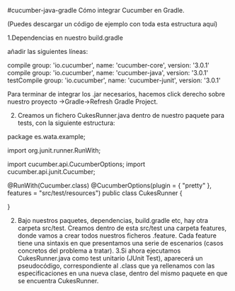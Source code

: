 #cucumber-java-gradle 
Cómo integrar Cucumber en Gradle.

(Puedes descargar un código de ejemplo con toda esta estructura aquí)

1.Dependencias en nuestro build.gradle

añadir las siguientes líneas:

    
compile group: 'io.cucumber', name: 'cucumber-core', version: '3.0.1'
compile group: 'io.cucumber', name: 'cucumber-java', version: '3.0.1'
testCompile group: 'io.cucumber', name: 'cucumber-junit', version: '3.0.1'

Para terminar de integrar los .jar necesarios, hacemos click derecho sobre nuestro proyecto ->Gradle->Refresh Gradle Project.

2. Creamos un fichero CukesRunner.java dentro de nuestro paquete para tests, con la siguiente estructura:

package es.wata.example;

import org.junit.runner.RunWith;

import cucumber.api.CucumberOptions;
import cucumber.api.junit.Cucumber;

@RunWith(Cucumber.class)
@CucumberOptions(plugin = { "pretty" }, features = "src/test/resources")
public class CukesRunner {

}

2. Bajo nuestros paquetes, dependencias, build.gradle etc, hay otra carpeta src/test.
Creamos dentro de esta src/test una carpeta features, donde vamos a crear todos nuestros ficheros .feature. 
Cada feature tiene una sintaxis en que presentamos una serie de escenarios (casos concretos del problema a tratar). 
3.Si ahora ejecutamos CukesRunner.java como test unitario (JUnit Test), aparecerá un pseudocódigo, correspondiente al .class que ya rellenamos con las especificaciones en una nueva clase, dentro del mismo paquete en que se encuentra CukesRunner.

